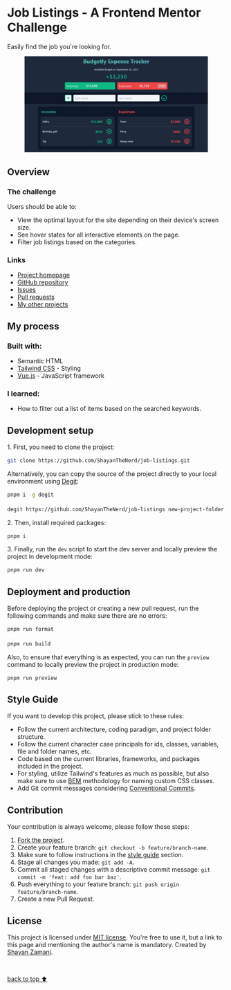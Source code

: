 <h1>Job Listings - A Frontend Mentor Challenge</h1>

<p>
   Easily find the job you're looking for.
</p>
<figure>
   <img src="https://github.com/ShayanTheNerd/job-listings/blob/main/og-img.webp" alt="Job Listings preview" />
</figure>

<h2>Overview</h2>
<h3>The challenge</h3>
<p>Users should be able to:</p>
<ul>
   <li>View the optimal layout for the site depending on their device's screen size.</li>
   <li>See hover states for all interactive elements on the page.</li>
   <li>Filter job listings based on the categories.</li>
</ul>

<h3>Links</h3>
<ul>
   <li>
      <a href="https://shayanthenerd.github.io/job-listings">Project homepage</a>
   </li>
   <li>
      <a href="https://github.com/ShayanTheNerd/job-listings">GitHub repository</a>
   </li>
   <li>
      <a href="https://github.com/ShayanTheNerd/job-listings/issues">Issues</a>
   </li>
   <li>
      <a href="https://github.com/ShayanTheNerd/job-listings/pulls">Pull requests</a>
   </li>
   <li>
      <a href="https://github.com/ShayanTheNerd?tab=repositories">My other projects</a>
   </li>
</ul>

<h2>My process</h2>
<h3>Built with:</h3>
<ul>
   <li>Semantic HTML</li>
   <li>
      <a href="https://tailwindcss.com">Tailwind CSS</a> - Styling
   </li>
   <li>
      <a href="https://vuejs.org">Vue.js</a> - JavaScript framework
   </li>
</ul>

<h3>I learned:</h3>
<ul>
   <li>How to filter out a list of items based on the searched keywords.</li>
</ul>

<h2>Development setup</h2>
<p>1. First, you need to clone the project:</p>

```sh
git clone https://github.com/ShayanTheNerd/job-listings.git
```

<p>
   Alternatively, you can copy the source of the project directly to your local environment using <a href="https://github.com/Rich-Harris/degit">Degit</a>:
</p>

```sh
pnpm i -g degit

degit https://github.com/ShayanTheNerd/job-listings new-project-folder
```

<p>2. Then, install required packages:</p>

```sh
pnpm i
```

<p>3. Finally, run the <code>dev</code> script to start the dev server and locally preview the project in development mode:</p>

```sh
pnpm run dev
```

<h2>Deployment and production</h2>
<p>Before deploying the project or creating a new pull request, run the following commands and make sure there are no errors:</p>

```sh
pnpm run format

pnpm run build
```

<p>Also, to ensure that everything is as expected, you can run the <code>preview</code> command to locally preview the project in production mode:</p>

```sh
pnpm run preview
```

<h2>Style Guide</h2>
<p>If you want to develop this project, please stick to these rules:</p>
<ul>
   <li>Follow the current architecture, coding paradigm, and project folder structure.</li>
   <li>Follow the current character case principals for ids, classes, variables, file and folder names, etc.</li>
   <li>Code based on the current libraries, frameworks, and packages included in the project.</li>
   <li>For styling, utilize Tailwind's features as much as possible, but also make sure to use <a href="https://getbem.com">BEM</a> methodology for naming custom CSS classes.</li>
   <li>Add Git commit messages considering <a href="https://www.conventionalcommits.org">Conventional Commits</a>.</li>
</ul>

<h2>Contribution</h2>
<p>Your contribution is always welcome, please follow these steps:</p>
<ol>
   <li>
      <a href="https://github.com/ShayanTheNerd/job-listings/fork">Fork the project</a>.
   </li>
   <li>Create your feature branch: <code>git checkout -b feature/branch-name</code>.</li>
   <li>Make sure to follow instructions in the <a href="https://github.com/ShayanTheNerd/job-listings#style-guide">style guide</a> section.</li>
   <li>Stage all changes you made: <code>git add -A</code>.</li>
   <li>Commit all staged changes with a descriptive commit message: <code>git commit -m 'feat: add foo bar baz'</code>.</li>
   <li>Push everything to your feature branch: <code>git push origin feature/branch-name</code>.</li>
   <li>Create a new Pull Request.</li>
</ol>

<h2>License</h2>
<p>
   This project is licensed under <a href="https://github.com/ShayanTheNerd/job-listings/blob/main/LICENSE.md">MIT license</a>. You're free to use it, but a link to this page and mentioning the author's name is mandatory. Created by <a href="https://shayan-zamani.me">Shayan Zamani</a>.
</p>

<br />

<a href="https://github.com/ShayanTheNerd/job-listings#readme">back to top ⬆️</a>
